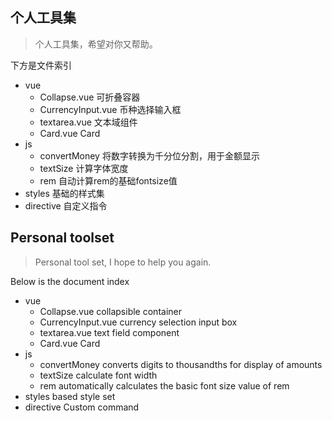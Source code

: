 ## 个人工具集

> 个人工具集，希望对你又帮助。

下方是文件索引

- vue
  - Collapse.vue            可折叠容器
  - CurrencyInput.vue       币种选择输入框
  - textarea.vue            文本域组件
  - Card.vue                Card
- js
  - convertMoney            将数字转换为千分位分割，用于金额显示
  - textSize                计算字体宽度
  - rem                     自动计算rem的基础fontsize值
- styles                    基础的样式集
- directive                 自定义指令


## Personal toolset

> Personal tool set, I hope to help you again.

Below is the document index

- vue
   - Collapse.vue collapsible         container
   - CurrencyInput.vue currency       selection input box
   - textarea.vue text field          component
   - Card.vue                         Card
- js
   - convertMoney                     converts digits to thousandths for display of amounts
   - textSize                         calculate font width
   - rem                              automatically calculates the basic font size value of rem
- styles                              based style set
- directive                           Custom command